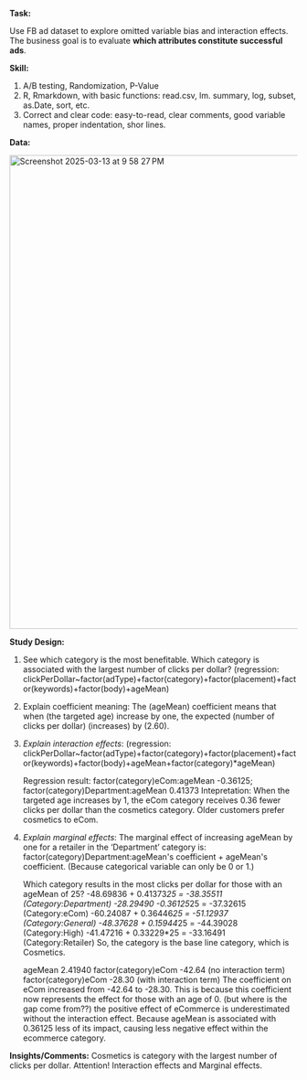 **Task:**

Use FB ad dataset to explore omitted variable bias and interaction effects. The business goal is to evaluate **which attributes constitute successful ads**.

**Skill:**

1. A/B testing, Randomization, P-Value
2. R, Rmarkdown, with basic functions: read.csv, lm. summary, log, subset, as.Date, sort, etc.
3. Correct and clear code: easy-to-read, clear comments, good variable names, proper indentation, shor lines.

**Data:**

<img width="829" alt="Screenshot 2025-03-13 at 9 58 27 PM" src="https://github.com/user-attachments/assets/c7660e4d-3561-4de8-8b85-80f7496acee2" />


**Study Design:**

1. See which category is the most benefitable. Which category is associated with the largest number of clicks per dollar?
   (regression: clickPerDollar~factor(adType)+factor(category)+factor(placement)+factor(keywords)+factor(body)+ageMean) 
   
2. Explain coefficient meaning: The (ageMean) coefficient means that when (the targeted age) increase by one, the expected (number of clicks per dollar) (increases) by (2.60).

3. *Explain interaction effects*:
   (regression: clickPerDollar~factor(adType)+factor(category)+factor(placement)+factor(keywords)+factor(body)+ageMean+factor(category)*ageMean)

   Regression result:
   factor(category)eCom:ageMean  -0.36125; factor(category)Department:ageMean  0.41373
   Intepretation: When the targeted age increases by 1, the eCom category receives 0.36 fewer clicks per dollar than the cosmetics category. Older customers prefer cosmetics to eCom.

4. *Explain marginal effects*:
   The marginal effect of increasing ageMean by one for a retailer in the ‘Department’ category is: factor(category)Department:ageMean's coefficient + ageMean's coefficient. (Because categorical variable can only be 0 or 1.)

   Which category results in the most clicks per dollar for those with an ageMean of 25? 
    -48.69836 + 0.41373*25 = -38.35511 (Category:Department)
    -28.29490  -0.36125*25 = -37.32615 (Category:eCom)
    -60.24087 + 0.36446*25 = -51.12937 (Category:General)
    -48.37628 + 0.15944*25 = -44.39028 (Category:High)
    -41.47216 + 0.33229*25 = -33.16491 (Category:Retailer)
   So, the category is the base line category, which is Cosmetics.

   ageMean 2.41940
   factor(category)eCom -42.64 (no interaction term)
   factor(category)eCom -28.30 (with interaction term)
   The coefficient on eCom increased from -42.64 to -28.30. This is because this coefficient now represents the effect for those with an age of 0. (but where is the gap come from??)
   the positive effect of eCommerce is underestimated without the interaction effect. Because ageMean is associated
with 0.36125 less of its impact, causing less negative effect within the ecommerce category.

**Insights/Comments:**
   Cosmetics is category with the largest number of clicks per dollar. Attention! Interaction effects and Marginal effects.
